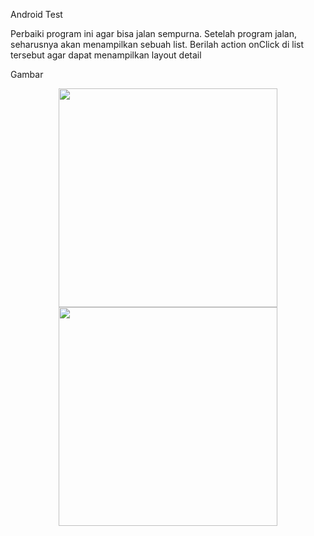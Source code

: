 Android Test

Perbaiki program ini agar bisa jalan sempurna. 
Setelah program jalan, seharusnya akan menampilkan sebuah list.
Berilah action onClick di list tersebut agar dapat menampilkan layout detail

Gambar
<p align="center">
  <img src="http://s23.postimg.org/721owf923/Screenshot_2016_04_04_13_49_49.jpg" width="350"/>
  <img src="http://s28.postimg.org/appcot5el/Screenshot_2016_04_04_13_49_46.jpg" width="350"/>
</p>

